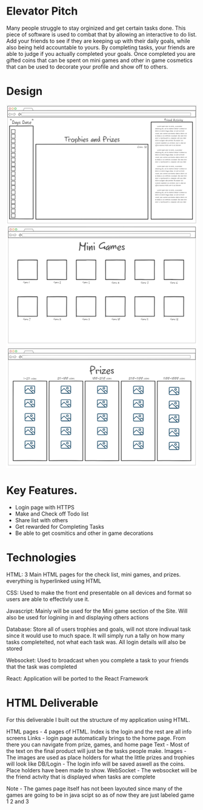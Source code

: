 # Elevator Pitch

 Many people struggle to stay orginized and get certain tasks done. This piece of software is used to combat that by allowing an interactive to do list. Add your friends to see if they are keeping up with their daily goals, while also being held accountable to yours. By completing tasks, your friends are able to judge if you actually completed your goals. Once completed you are gifted coins that can be spent on mini games and other in game cosmetics that can be used to decorate your profile and show off to others.


# Design 
![Alt text](pictures/HomePage.png)
![Alt text](pictures/MiniGames.png)
![Alt text](pictures/Prizes.png)











# Key Features.
* Login page with HTTPS
* Make and Check off Todo list
* Share list with others
* Get rewarded for Completing Tasks
* Be able to get cosmitics and other in game decorations





# Technologies 

HTML: 3 Main HTML pages for the check list, mini games, and prizes. everything is hyperlinked using HTML

CSS: Used to make the front end presentable on all devices and format so users are able to effectivly use it. 

Javascript: Mainly will be used for the Mini game section of the Site. Will also be used for logining in and displaying others actions

Database: Store all of users trophies and goals, will not store indivual task since it would use to much space. It will simply run a tally on how many tasks completelted, not what each task was.  All login details will also be stored

Websocket: Used to broadcast when you complete a task to your friends that the task was completed 

React: Application will be ported to the React Framework

# HTML Deliverable 
For this deliverable I built out the structure of my application using HTML.

HTML pages - 4 pages of HTML. Index is the login and the rest are all info screens 
Links - login page automatically brings to the home page. From there you can navigate from prize, games, and home page
Text - Most of the text on the final product will just be the tasks people make.
Images - The images are used as place holders for what the little prizes and trophies will look like
DB/Login - The login info will be saved aswell as the coins. Place holders have been made to show.
WebSocket - The websocket will be the friend actvity that is displayed when tasks are complete

 Note - The games page itself has not been layouted since many of the games are going to be in java scipt so as of now they are just labeled game 1 2 and 3